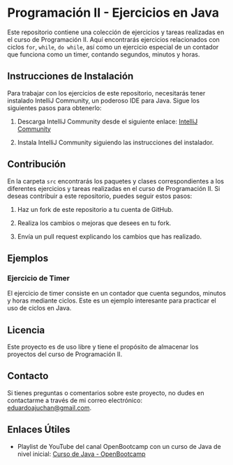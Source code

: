 # Programación II - Ejercicios en Java

Este repositorio contiene una colección de ejercicios y tareas realizadas en el curso de Programación II. Aquí encontrarás ejercicios relacionados con ciclos `for`, `while`, `do while`, así como un ejercicio especial de un contador que funciona como un timer, contando segundos, minutos y horas.

## Instrucciones de Instalación

Para trabajar con los ejercicios de este repositorio, necesitarás tener instalado IntelliJ Community, un poderoso IDE para Java. Sigue los siguientes pasos para obtenerlo:

1. Descarga IntelliJ Community desde el siguiente enlace: [IntelliJ Community](https://www.jetbrains.com/idea/download/)

2. Instala IntelliJ Community siguiendo las instrucciones del instalador.

## Contribución

En la carpeta `src` encontrarás los paquetes y clases correspondientes a los diferentes ejercicios y tareas realizadas en el curso de Programación II. Si deseas contribuir a este repositorio, puedes seguir estos pasos:

1. Haz un fork de este repositorio a tu cuenta de GitHub.

2. Realiza los cambios o mejoras que desees en tu fork.

3. Envía un pull request explicando los cambios que has realizado.

## Ejemplos

### Ejercicio de Timer

El ejercicio de timer consiste en un contador que cuenta segundos, minutos y horas mediante ciclos. Este es un ejemplo interesante para practicar el uso de ciclos en Java.

## Licencia

Este proyecto es de uso libre y tiene el propósito de almacenar los proyectos del curso de Programación II.

## Contacto

Si tienes preguntas o comentarios sobre este proyecto, no dudes en contactarme a través de mi correo electrónico: eduardoajuchan@gmail.com.

## Enlaces Útiles

- Playlist de YouTube del canal OpenBootcamp con un curso de Java de nivel inicial: [Curso de Java - OpenBootcamp](https://www.youtube.com/watch?v=08f8_eHrarU&list=PLkVpKYNT_U9cD2VjlxgCsLzGCItSB9WUX&pp=iAQB)

